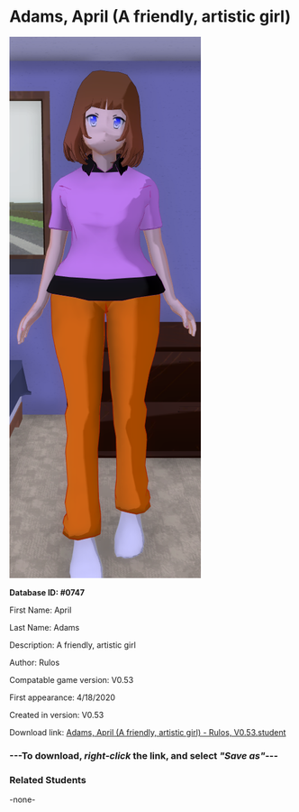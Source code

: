 # Adams, April (A friendly, artistic girl)

<img src="../../Files/Images/Adams, April (A friendly, artistic girl).png" title="Adams, April (A friendly, artistic girl) - Rulos, V0.53">

**Database ID: #0747**

First Name: April

Last Name: Adams

Description: A friendly, artistic girl

Author: Rulos

Compatable game version: V0.53

First appearance: 4/18/2020

Created in version: V0.53

Download link: <a href="https://raw.githubusercontent.com/Arbiter1223/Daigaku-Gurashi-Custom-Students/master/Files/Student%20Files/Adams%2C%20April%20(A%20friendly%2C%20artistic%20girl)%20-%20Rulos%2C%20V0.53.student">Adams, April (A friendly, artistic girl) - Rulos, V0.53.student</a>

### ---**To download, _right-click_ the link, and select _"Save as"_**---

### Related Students

-none-
